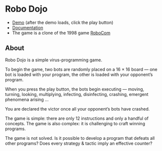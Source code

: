 # Robo Dojo

- [Demo](http://robodojo.club/index.html?bh=Rank%203&bp=The%20Overkiller&rh=Rank%205&rp=Seuche3) (after the demo loads, click the play button)
- [Documentation](http://robodojo.club/doc)
- The game is a clone of the 1998 game [RoboCom](http://robocom.rrobek.de)

## About
Robo Dojo is a simple virus-programming game. 

To begin the game, two bots are randomly placed on a 16 × 16 board — one bot is loaded with your program, the other is loaded with your opponent’s program.

When you press the play button, the bots begin executing — moving, turning, looking, multiplying, infecting, disinfecting, crashing, emergent phenomena arising …

You are declared the victor once all your opponent’s bots have crashed.

The game is simple: there are only 12 instructions and only a handful of concepts. The game is also complex: it is challenging to craft winning programs.

The game is not solved. Is it possible to develop a program that defeats all other programs? Does every strategy & tactic imply an effective counter?

